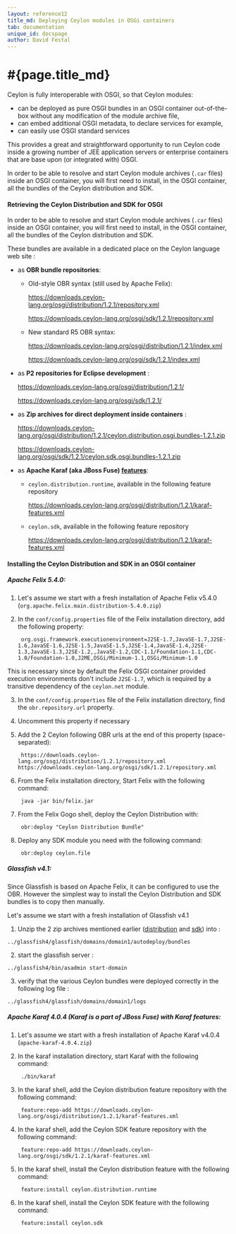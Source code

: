 ```yaml
---
layout: reference12
title_md: Deploying Ceylon modules in OSGi containers
tab: documentation
unique_id: docspage
author: David Festal
---
```


# #{page.title_md}

Ceylon is fully interoperable with OSGI, so that Ceylon modules:
- can be deployed as pure OSGI bundles in an OSGI container out-of-the-box without any modification of the module archive file,
- can embed additional OSGI metadata, to declare services for example,
- can easily use OSGI standard services

This provides a great and straightforward opportunity to run Ceylon code inside a growing number of JEE 
application servers or enterprise containers that are base upon (or integrated with) OSGI.

In order to be able to resolve and start Ceylon module archives (`.car` files) inside an OSGI container, you will first need to install, in the OSGI container, all the bundles of the Ceylon distribution and SDK.

#### Retrieving the Ceylon Distribution and SDK for OSGI

In order to be able to resolve and start Ceylon module archives (`.car` files) inside an OSGI container, you will first need to install, in the OSGI container, all the bundles of the Ceylon distribution and SDK.

These bundles are available in a dedicated place on the Ceylon language web site :

- as __OBR bundle repositories__:
    - Old-style OBR syntax (still used by Apache Felix):
        
        https://downloads.ceylon-lang.org/osgi/distribution/1.2.1/repository.xml

        https://downloads.ceylon-lang.org/osgi/sdk/1.2.1/repository.xml

    - New standard R5 OBR syntax:
        
        https://downloads.ceylon-lang.org/osgi/distribution/1.2.1/index.xml
        
        https://downloads.ceylon-lang.org/osgi/sdk/1.2.1/index.xml

- as __P2 repositories for Eclipse development__ :
  
  https://downloads.ceylon-lang.org/osgi/distribution/1.2.1/

  https://downloads.ceylon-lang.org/osgi/sdk/1.2.1/

- as __Zip archives for direct deployment inside containers__ :
  
  https://downloads.ceylon-lang.org/osgi/distribution/1.2.1/ceylon.distribution.osgi.bundles-1.2.1.zip
  
  https://downloads.ceylon-lang.org/osgi/sdk/1.2.1/ceylon.sdk.osgi.bundles-1.2.1.zip

- as __Apache Karaf (aka JBoss Fuse) [features](http://karaf.apache.org/manual/latest/users-guide/provisioning.html)__:
    - `ceylon.distribution.runtime`, available in the following feature repository
    
        https://downloads.ceylon-lang.org/osgi/distribution/1.2.1/karaf-features.xml
    
    - `ceylon.sdk`, available in the following feature repository
      
        https://downloads.ceylon-lang.org/osgi/distribution/1.2.1/karaf-features.xml

#### Installing the Ceylon Distribution and SDK in an OSGI container

##### Apache Felix 5.4.0:

1. Let's assume we start with a fresh installation of Apache Felix v5.4.0 (`org.apache.felix.main.distribution-5.4.0.zip`)

2. In the `conf/config.properties` file of the Felix installation directory, add the following property:

        org.osgi.framework.executionenvironment=J2SE-1.7,JavaSE-1.7,J2SE-1.6,JavaSE-1.6,J2SE-1.5,JavaSE-1.5,J2SE-1.4,JavaSE-1.4,J2SE-1.3,JavaSE-1.3,J2SE-1.2,,JavaSE-1.2,CDC-1.1/Foundation-1.1,CDC-1.0/Foundation-1.0,J2ME,OSGi/Minimum-1.1,OSGi/Minimum-1.0

  This is necessary since by default the Felix OSGI container provided execution environments don't include `J2SE-1.7`, which is required by a transitive dependency of the `ceylon.net` module.

3. In the `conf/config.properties` file of the Felix installation directory, find the `obr.repository.url` property.

4. Uncomment this property if necessary

5. Add the 2 Ceylon following OBR urls at the end of this property (space-separated):
 
        https://downloads.ceylon-lang.org/osgi/distribution/1.2.1/repository.xml https://downloads.ceylon-lang.org/osgi/sdk/1.2.1/repository.xml

6. From the Felix installation directory, Start Felix with the following command:

        java -jar bin/felix.jar

7. From the Felix Gogo shell, deploy the Ceylon Distribution with:
      
        obr:deploy "Ceylon Distribution Bundle"

8. Deploy any SDK module you need with the following command:
      
        obr:deploy ceylon.file

##### Glassfish v4.1:

Since Glassfish is based on Apache Felix, it can be configured to use the OBR.
However the simplest way to install the Ceylon Distribution and SDK bundles is to copy then manually.   

Let's assume we start with a fresh installation of Glassfish v4.1

1. Unzip the 2 zip archives mentioned earlier ([distribution](https://downloads.ceylon-lang.org/osgi/distribution/1.2.2/ceylon.distribution.osgi.bundles-1.2.1.zip) and [sdk](https://downloads.ceylon-lang.org/osgi/sdk/1.2.1/ceylon.sdk.osgi.bundles-1.2.1.zip)) into :

  `../glassfish4/glassfish/domains/domain1/autodeploy/bundles`
  
2. start the glassfish server :

  `../glassfish4/bin/asadmin start-domain`

3. verify that the various Ceylon bundles were deployed correctly in the following log file :

  `../glassfish4/glassfish/domains/domain1/logs`

##### Apache Karaf 4.0.4 (Karaf is a part of JBoss Fuse) with Karaf features:

1. Let's assume we start with a fresh installation of Apache Karaf v4.0.4 (`apache-karaf-4.0.4.zip`)

2. In the karaf installation directory, start Karaf with the following command:

        ./bin/karaf

3. In the karaf shell, add the Ceylon distribution feature repository with the following command:

        feature:repo-add https://downloads.ceylon-lang.org/osgi/distribution/1.2.1/karaf-features.xml

4. In the karaf shell, add the Ceylon SDK feature repository with the following command:

        feature:repo-add https://downloads.ceylon-lang.org/osgi/sdk/1.2.1/karaf-features.xml

5. In the karaf shell, install the Ceylon distribution feature with the following command:

        feature:install ceylon.distribution.runtime

6. In the karaf shell, install the Ceylon SDK feature with the following command:

        feature:install ceylon.sdk
